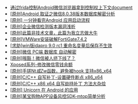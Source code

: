 + [通过frida控制Android微信浏览器拿到控制权上下文document](https://bbs.kanxue.com/thread-284761.htm)
+ [[原创]Android 取证之微信8.0.38版本数据库解密分析](https://bbs.kanxue.com/thread-278092.htm)
+ [[原创] 一分钟看完Android 应用启动流程](https://bbs.kanxue.com/thread-284686.htm)
+ [[原创]企业微信检测版本漏洞浅析](https://bbs.kanxue.com/thread-284796.htm)
+ [[原创]此篇非技术文章，此篇为我立志做大牛](https://bbs.kanxue.com/thread-284823.htm)
+ [[原创]VMWare安装破解FortiGate7.4.2](https://bbs.kanxue.com/thread-284794.htm)
+ [[求助]win版idapro 9.0 rc1 重命名变量后保存不生效](https://bbs.kanxue.com/thread-284870.htm)
+ [[原创]微信 PC端 数据库 自动解密](https://bbs.kanxue.com/thread-268554.htm)
+ [[原创]哦豁！微信被人挤下线了？](https://bbs.kanxue.com/thread-273129.htm)
+ [Xposed系列-修改微信零钱余额](https://bbs.kanxue.com/thread-274794.htm)
+ [[原创]手搓Nt*或Zw*函数，避免被hook 支持x86_x64](https://bbs.kanxue.com/thread-284264.htm)
+ [[原创]C/C++ 自写补丁-设置硬件断点 x86_x64](https://bbs.kanxue.com/thread-283839.htm)
+ [[原创]C/C++ x86 x64 自写劫持补丁 方法大杂烩](https://bbs.kanxue.com/thread-282745.htm)
+ [[原创] Unicorn 在 Android 的应用](https://bbs.kanxue.com/thread-253868.htm)
+ [[原创]某宝购物APP设备风控SDK-mtop简单分析](https://bbs.kanxue.com/thread-284241.htm)
